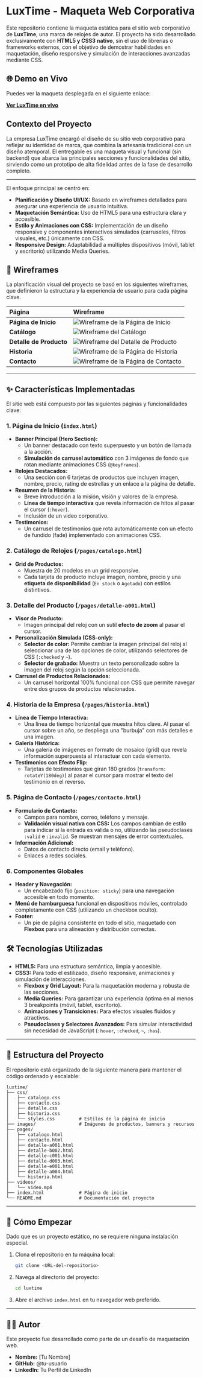 # LuxTime - Maqueta Web Corporativa

Este repositorio contiene la maqueta estática para el sitio web corporativo de **LuxTime**, una marca de relojes de autor. El proyecto ha sido desarrollado exclusivamente con **HTML5 y CSS3 nativo**, sin el uso de librerías o frameworks externos, con el objetivo de demostrar habilidades en maquetación, diseño responsive y simulación de interacciones avanzadas mediante CSS.

## 🌐 Demo en Vivo

Puedes ver la maqueta desplegada en el siguiente enlace:

[**Ver LuxTime en vivo**](https://tu-usuario.github.io/luxtime/) 

## Contexto del Proyecto

La empresa LuxTime encargó el diseño de su sitio web corporativo para reflejar su identidad de marca, que combina la artesanía tradicional con un diseño atemporal. El entregable es una maqueta visual y funcional (sin backend) que abarca las principales secciones y funcionalidades del sitio, sirviendo como un prototipo de alta fidelidad antes de la fase de desarrollo completo.

---

El enfoque principal se centró en:

- **Planificación y Diseño UI/UX:** Basado en wireframes detallados para asegurar una experiencia de usuario intuitiva.
- **Maquetación Semántica:** Uso de HTML5 para una estructura clara y accesible.
- **Estilo y Animaciones con CSS:** Implementación de un diseño responsive y componentes interactivos simulados (carruseles, filtros visuales, etc.) únicamente con CSS.
- **Responsive Design:** Adaptabilidad a múltiples dispositivos (móvil, tablet y escritorio) utilizando Media Queries.

## 🎨 Wireframes

La planificación visual del proyecto se basó en los siguientes wireframes, que definieron la estructura y la experiencia de usuario para cada página clave.

| Página | Wireframe |
| :--- | :--- |
| **Página de Inicio** | ![Wireframe de la Página de Inicio](./images/wireframes/home.png) |
| **Catálogo** | ![Wireframe del Catálogo](./images/wireframes/catalogo.png) |
| **Detalle de Producto** | ![Wireframe del Detalle de Producto](./images/wireframes/detalle.png) |
| **Historia** | ![Wireframe de la Página de Historia](./images/wireframes/historia.png) |
| **Contacto** | ![Wireframe de la Página de Contacto](./images/wireframes/contacto.png) |

---

## ✨ Características Implementadas

El sitio web está compuesto por las siguientes páginas y funcionalidades clave:

### 1. Página de Inicio (`index.html`)
- **Banner Principal (Hero Section):**
  - Un banner destacado con texto superpuesto y un botón de llamada a la acción.
  - **Simulación de carrusel automático** con 3 imágenes de fondo que rotan mediante animaciones CSS (`@keyframes`).
- **Relojes Destacados:**
  - Una sección con 6 tarjetas de productos que incluyen imagen, nombre, precio, rating de estrellas y un enlace a la página de detalle.
- **Resumen de la Historia:**
  - Breve introducción a la misión, visión y valores de la empresa.
  - **Línea de tiempo interactiva** que revela información de hitos al pasar el cursor (`:hover`).
  - Inclusión de un video corporativo.
- **Testimonios:**
  - Un carrusel de testimonios que rota automáticamente con un efecto de fundido (fade) implementado con animaciones CSS.

### 2. Catálogo de Relojes (`/pages/catalogo.html`)
- **Grid de Productos:**
  - Muestra de 20 modelos en un grid responsive.
  - Cada tarjeta de producto incluye imagen, nombre, precio y una **etiqueta de disponibilidad** (`En stock` o `Agotado`) con estilos distintivos.

### 3. Detalle del Producto (`/pages/detalle-a001.html`)
- **Visor de Producto:**
  - Imagen principal del reloj con un sutil **efecto de zoom** al pasar el cursor.
- **Personalización Simulada (CSS-only):**
  - **Selector de color:** Permite cambiar la imagen principal del reloj al seleccionar una de las opciones de color, utilizando selectores de CSS (`:checked` y `~`).
  - **Selector de grabado:** Muestra un texto personalizado sobre la imagen del reloj según la opción seleccionada.
- **Carrusel de Productos Relacionados:**
  - Un carrusel horizontal 100% funcional con CSS que permite navegar entre dos grupos de productos relacionados.

### 4. Historia de la Empresa (`/pages/historia.html`)
- **Línea de Tiempo Interactiva:**
  - Una línea de tiempo horizontal que muestra hitos clave. Al pasar el cursor sobre un año, se despliega una "burbuja" con más detalles e una imagen.
- **Galería Histórica:**
  - Una galería de imágenes en formato de mosaico (grid) que revela información superpuesta al interactuar con cada elemento.
- **Testimonios con Efecto Flip:**
  - Tarjetas de testimonios que giran 180 grados (`transform: rotateY(180deg)`) al pasar el cursor para mostrar el texto del testimonio en el reverso.

### 5. Página de Contacto (`/pages/contacto.html`)
- **Formulario de Contacto:**
  - Campos para nombre, correo, teléfono y mensaje.
  - **Validación visual nativa con CSS:** Los campos cambian de estilo para indicar si la entrada es válida o no, utilizando las pseudoclases `:valid` e `:invalid`. Se muestran mensajes de error contextuales.
- **Información Adicional:**
  - Datos de contacto directo (email y teléfono).
  - Enlaces a redes sociales.

### 6. Componentes Globales
- **Header y Navegación:**
  - Un encabezado fijo (`position: sticky`) para una navegación accesible en todo momento.
- **Menú de hamburguesa** funcional en dispositivos móviles, controlado completamente con CSS (utilizando un checkbox oculto).
- **Footer:**
  - Un pie de página consistente en todo el sitio, maquetado con **Flexbox** para una alineación y distribución correctas.

## 🛠️ Tecnologías Utilizadas

- **HTML5:** Para una estructura semántica, limpia y accesible.
- **CSS3:** Para todo el estilizado, diseño responsive, animaciones y simulación de interacciones.
  - **Flexbox y Grid Layout:** Para la maquetación moderna y robusta de las secciones.
  - **Media Queries:** Para garantizar una experiencia óptima en al menos 3 breakpoints (móvil, tablet, escritorio).
  - **Animaciones y Transiciones:** Para efectos visuales fluidos y atractivos.
  - **Pseudoclases y Selectores Avanzados:** Para simular interactividad sin necesidad de JavaScript (`:hover`, `:checked`, `~`, `:has`).

---

## 📂 Estructura del Proyecto

El repositorio está organizado de la siguiente manera para mantener el código ordenado y escalable:

```
luxtime/
├── css/
│   ├── catalogo.css
│   ├── contacto.css
│   ├── detalle.css
│   ├── historia.css
│   └── styles.css         # Estilos de la página de inicio
├── images/                # Imágenes de productos, banners y recursos
├── pages/
│   ├── catalogo.html
│   ├── contacto.html
│   ├── detalle-a001.html
│   ├── detalle-b002.html
│   ├── detalle-c001.html
│   ├── detalle-d003.html
│   ├── detalle-e001.html
│   ├── detalle-a004.html
│   └── historia.html
├── videos/
│   └── video.mp4
├── index.html             # Página de inicio
└── README.md              # Documentación del proyecto
```

---

## 🚀 Cómo Empezar

Dado que es un proyecto estático, no se requiere ninguna instalación especial.

1. Clona el repositorio en tu máquina local:
   ```bash
   git clone <URL-del-repositorio>
   ```
2. Navega al directorio del proyecto:
   ```bash
   cd luxtime
   ```
3. Abre el archivo `index.html` en tu navegador web preferido.

---

## 👨‍💻 Autor

Este proyecto fue desarrollado como parte de un desafío de maquetación web.

- **Nombre:** [Tu Nombre]
- **GitHub:** @tu-usuario
- **LinkedIn:** Tu Perfil de LinkedIn
